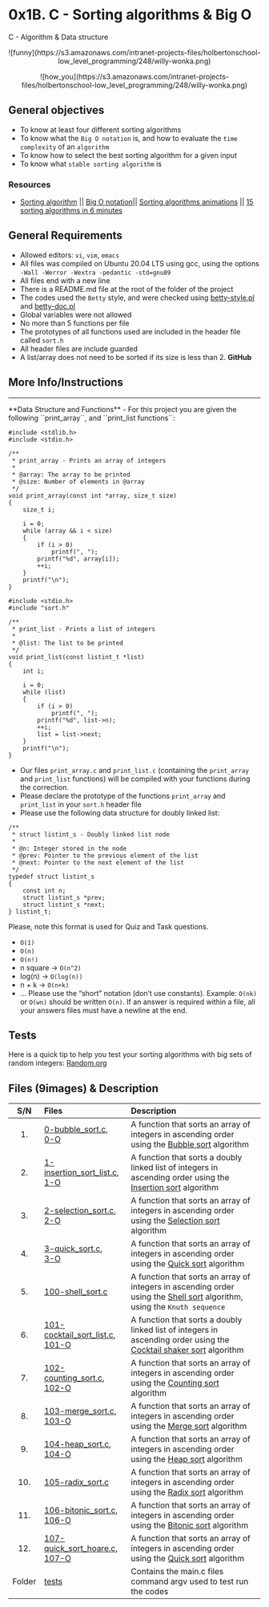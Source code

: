 # 0x1B. C - Sorting algorithms & Big O
C - Algorithm & Data structure

<p align="center">![funny](https://s3.amazonaws.com/intranet-projects-files/holbertonschool-low_level_programming/248/willy-wonka.png)</p>

<p align="center">![how_you](https://s3.amazonaws.com/intranet-projects-files/holbertonschool-low_level_programming/248/willy-wonka.png)</p>

## General objectives
* To know at least four different sorting algorithms
* To know what the ``Big O notation`` is, and how to evaluate the ``time complexity`` of an ``algorithm``
* To know how to select the best sorting algorithm for a given input
* To know what ``stable sorting algorithm`` is

### Resources
- [Sorting algorithm](https://alx-intranet.hbtn.io/rltoken/-j5MKLBlzZAC2RfJ5DTBIg) || [Big O notation](https://alx-intranet.hbtn.io/rltoken/WRvrE2BaNVQFssHiUATTrw)|| [Sorting algorithms animations](https://alx-intranet.hbtn.io/rltoken/ol0P7NbYVb5R31iOv4Q40A) || [15 sorting algorithms in 6 minutes](https://alx-intranet.hbtn.io/rltoken/_I0aEvhfJ66Xyob6dd9Utw)

## General Requirements
- Allowed editors: ``vi``, ``vim``, ``emacs``
- All files was compiled on Ubuntu 20.04 LTS using gcc, using the options ``-Wall -Werror -Wextra -pedantic -std=gnu89``
- All files end with a new line
- There is a README.md file at the root of the folder of the project
- The codes used the ``Betty`` style, and were checked using [betty-style.pl](https://github.com/holbertonschool/Betty/blob/master/betty-style.pl) and [betty-doc.pl](https://github.com/holbertonschool/Betty/blob/master/betty-doc.pl)
- Global variables were not allowed
- No more than 5 functions per file
- The prototypes of all functions used are included in the header file called ``sort.h``
- All header files are include guarded
- A list/array does not need to be sorted if its size is less than 2.
**GitHub**

## More Info/lnstructions
<hr> **Data Structure and Functions**</hr>
- For this project you are given the following ``print_array``, and ``print_list functions``:

```text
#include <stdlib.h>
#include <stdio.h>

/**
 * print_array - Prints an array of integers
 *
 * @array: The array to be printed
 * @size: Number of elements in @array
 */
void print_array(const int *array, size_t size)
{
    size_t i;

    i = 0;
    while (array && i < size)
    {
        if (i > 0)
            printf(", ");
        printf("%d", array[i]);
        ++i;
    }
    printf("\n");
}
```
```text
#include <stdio.h>
#include "sort.h"

/**
 * print_list - Prints a list of integers
 *
 * @list: The list to be printed
 */
void print_list(const listint_t *list)
{
    int i;

    i = 0;
    while (list)
    {
        if (i > 0)
            printf(", ");
        printf("%d", list->n);
        ++i;
        list = list->next;
    }
    printf("\n");
}
```
- Our files ``print_array.c`` and ``print_list.c`` (containing the ``print_array`` and ``print_list`` functions) will be compiled with your functions during the correction.
- Please declare the prototype of the functions ``print_array`` and ``print_list`` in your ``sort.h`` header file
- Please use the following data structure for doubly linked list:
```text
/**
 * struct listint_s - Doubly linked list node
 *
 * @n: Integer stored in the node
 * @prev: Pointer to the previous element of the list
 * @next: Pointer to the next element of the list
 */
typedef struct listint_s
{
    const int n;
    struct listint_s *prev;
    struct listint_s *next;
} listint_t;
```
Please, note this format is used for Quiz and Task questions.

- ``O(1)``
- ``O(n)``
- ``O(n!)``
- n square -> ``O(n^2)``
- log(n) -> ``O(log(n))``
- n + k -> ``O(n+k)``
- …
Please use the “short” notation (don’t use constants). Example: ``O(nk)`` or ``O(wn)`` should be written ``O(n)``. If an answer is required within a file, all your answers files must have a newline at the end.

## Tests
Here is a quick tip to help you test your sorting algorithms with big sets of random integers: [Random.org](https://alx-intranet.hbtn.io/rltoken/YR-VWQbICB59wZs1eAaI3w)

## Files (9images) & Description
| S/N   |       Files          |        Description  |
|:-----:|:--------------------|:-------------------|
| 1. |[0-bubble_sort.c](https://github.com/Dikachis/sorting_algorithms/blob/main/0-bubble_sort.c), <br> [0-O](https://github.com/Dikachis/sorting_algorithms/blob/main/0-O) | A function that sorts an array of integers in ascending order using the [Bubble sort](https://en.wikipedia.org/wiki/Bubble_sort) algorithm |
|2. | [1-insertion_sort_list.c](https://github.com/Dikachis/sorting_algorithms/blob/main/1-insertion_sort_list.c), <br> [1-O](https://github.com/Dikachis/sorting_algorithms/blob/main/1-O) | A function that sorts a doubly linked list of integers in ascending order using the [Insertion sort](https://en.wikipedia.org/wiki/Insertion_sort) algorithm |
|3. | [2-selection_sort.c](https://github.com/Dikachis/sorting_algorithms/blob/main/2-selection_sort.c), <br> [2-O](https://github.com/Dikachis/sorting_algorithms/blob/main/2-O)| A function that sorts an array of integers in ascending order using the [Selection sort](https://en.wikipedia.org/wiki/Selection_sort) algorithm |
| 4. |[3-quick_sort.c](https://github.com/Dikachis/sorting_algorithms/blob/main/3-quick_sort.c), <br> [3-O](https://github.com/Dikachis/sorting_algorithms/blob/main/3-O) | A function that sorts an array of integers in ascending order using the [Quick sort](https://en.wikipedia.org/wiki/Quicksort) algorithm |
|5. | [100-shell_sort.c](https://github.com/Dikachis/sorting_algorithms/blob/main/100-shell_sort.c) | A function that sorts an array of integers in ascending order using the [Shell sort](https://en.wikipedia.org/wiki/Shellsort) algorithm, using the ``Knuth sequence`` |
|6. | [101-cocktail_sort_list.c](https://github.com/Dikachis/sorting_algorithms/blob/main/101-cocktail_sort_list.c), <br> [101-O](https://github.com/Dikachis/sorting_algorithms/blob/main/101-O)| A function that sorts a doubly linked list of integers in ascending order using the [Cocktail shaker sort](https://en.wikipedia.org/wiki/Cocktail_shaker_sort) algorithm |
| 7. |[102-counting_sort.c](https://github.com/Dikachis/sorting_algorithms/blob/main/102-counting_sort.c), <br> [102-O](https://github.com/Dikachis/sorting_algorithms/blob/main/102-O) | A function that sorts an array of integers in ascending order using the [Counting sort](https://en.wikipedia.org/wiki/Counting_sort) algorithm |
|8. | [103-merge_sort.c](https://github.com/Dikachis/sorting_algorithms/blob/main/103-merge_sort.c), <br> [103-O](https://github.com/Dikachis/sorting_algorithms/blob/main/103-O) | A function that sorts an array of integers in ascending order using the [Merge sort](https://en.wikipedia.org/wiki/Merge_sort) algorithm |
|9. | [104-heap_sort.c](https://github.com/Dikachis/sorting_algorithms/blob/main/104-heap_sort.c), <br> [104-O](https://github.com/Dikachis/sorting_algorithms/blob/main/104-O)| A function that sorts an array of integers in ascending order using the [Heap sort](https://en.wikipedia.org/wiki/Heapsort) algorithm |
|10. | [105-radix_sort.c](https://github.com/Dikachis/sorting_algorithms/blob/main/105-radix_sort.c) | A function that sorts an array of integers in ascending order using the [Radix sort](https://en.wikipedia.org/wiki/Radix_sort) algorithm |
| 11. |[106-bitonic_sort.c](https://github.com/Dikachis/sorting_algorithms/blob/main/106-bitonic_sort.c), <br> [106-O](https://github.com/Dikachis/sorting_algorithms/blob/main/106-O) | A function that sorts an array of integers in ascending order using the [Bitonic sort](https://en.wikipedia.org/wiki/Bitonic_sorter) algorithm |
|12. | [107-quick_sort_hoare.c](https://github.com/Dikachis/sorting_algorithms/blob/main/107-quick_sort_hoare.c), <br> [107-O](https://github.com/Dikachis/sorting_algorithms/blob/main/107-O) | A function that sorts an array of integers in ascending order using the [Quick sort](https://en.wikipedia.org/wiki/Quicksort) algorithm |
|Folder| [tests](tests)|   Contains the main.c files command argv used to test run the codes|                     |
